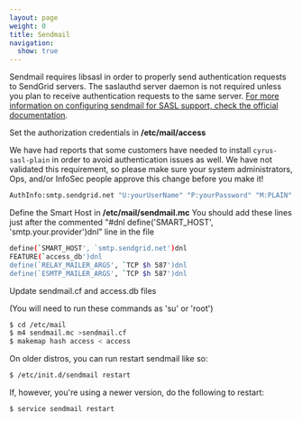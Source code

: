 ```yaml
---
layout: page
weight: 0
title: Sendmail
navigation:
  show: true
---
```


<call-out type="warning">

Sendmail requires libsasl in order to properly send authentication requests to SendGrid servers. The saslauthd server daemon is not required unless you plan to receive authentication requests to the same server. [For more information on configuring sendmail for SASL support, check the official documentation](http://www.sendmail.com/sm/open_source/tips/compiling_sendmail/#SASL).

</call-out>

Set the authorization credentials in **/etc/mail/access**

<call-out type="warning">

We have had reports that some customers have needed to install `cyrus-sasl-plain` in order to avoid authentication issues as well. We have not validated this requirement, so please make sure your system administrators, Ops, and/or InfoSec people approve this change before you make it!

</call-out>

```bash
AuthInfo:smtp.sendgrid.net "U:yourUserName" "P:yourPassword" "M:PLAIN"
```

Define the Smart Host in **/etc/mail/sendmail.mc** You should add these lines just after the commented "\#dnl define('SMART_HOST', 'smtp.your.provider')dnl" line in the file

```bash
define(`SMART_HOST', `smtp.sendgrid.net')dnl
FEATURE(`access_db')dnl
define(`RELAY_MAILER_ARGS', `TCP $h 587')dnl
define(`ESMTP_MAILER_ARGS', `TCP $h 587')dnl
```

Update sendmail.cf and access.db files

(You will need to run these commands as 'su' or 'root')

```bash
$ cd /etc/mail
$ m4 sendmail.mc >sendmail.cf
$ makemap hash access < access
```

On older distros, you can run restart sendmail like so:

```bash
$ /etc/init.d/sendmail restart
```

If, however, you're using a newer version, do the following to restart:

```bash
$ service sendmail restart
```
